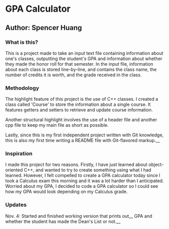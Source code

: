 # GPA Calculator
## Author: Spencer Huang

### What is this?
This is a project made to take an input text file containing
information about one's classes, outputting the student's GPA
and information about whether they made the honor roll for that
semester. In the input file, information about each class is
stored line-by-line, and contains the class name, the number
of credits it is worth, and the grade received in the class.

### Methodology
The highlight feature of this project is the use of C++ classes.
I created a class called 'Course' to store the information about
a single course. It features getters and setters to retrieve 
and update course information. 

Another structural highlight involves the use of a header file
and another cpp file to keep my main file as short as possible.

Lastly, since this is my first independent project written with
Git knowledge, this is also my first time writing a README file
with Git-flavored markup.__

### Inspiration
I made this project for two reasons. Firstly, I have just learned
about object-oriented C++, and wanted to try to create something
using what I had learned. However, I felt compelled to create a
GPA calculator today since I took a Calculus exam this morning
and it was a lot harder than I anticipated. Worried about my
GPA, I decided to code a GPA calculator so I could see how my
GPA would look depending on my Calculus grade.

### Updates
Nov. 4: Started and finished working version that prints out__
    GPA and whether the student has made the Dean's List or not.__
